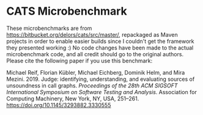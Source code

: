 # CATS Microbenchmark

These microbenchmarks are from https://bitbucket.org/delors/cats/src/master/, repackaged as Maven projects in order to enable easier builds since I couldn't get the framework they presented working :) No code changes have been made to the actual microbenchmark code, and all credit should go to the original authors. Please cite the following paper if you use this benchmark:

Michael Reif, Florian Kübler, Michael Eichberg, Dominik Helm, and Mira Mezini. 2019. Judge: identifying, understanding, and evaluating sources of unsoundness in call graphs. <i>Proceedings of the 28th ACM SIGSOFT International Symposium on Software Testing and Analysis</i>. Association for Computing Machinery, New York, NY, USA, 251–261. https://doi.org/10.1145/3293882.3330555

